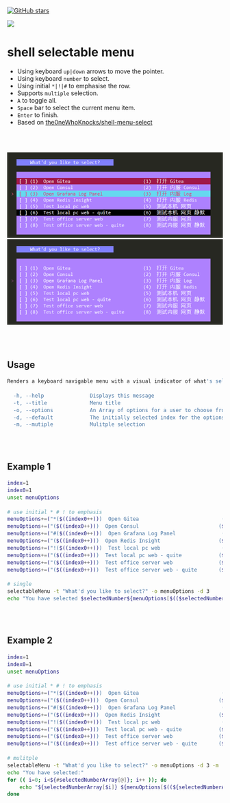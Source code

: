  [![GitHub stars](https://img.shields.io/github/stars/SenmiCloud/shell-selectable-menu.svg?style=social&label=Star&maxAge=2592000)](https://github.com/SenmiCloud/shell-selectable-menu)

<img src="https://avatars.githubusercontent.com/u/54386046?v=4" width="120"/>

# shell selectable menu
- Using keyboard `up|down` arrows to move the pointer.
- Using keyboard `number` to select.
- Using initial `*|!|#` to emphasise the row.
- Supports `multiple` selection.
- `A` to toggle all.
- `Space` bar to select the current menu item.
- `Enter` to finish.
- Based on [the0neWhoKnocks/shell-menu-select](https://github.com/the0neWhoKnocks/shell-menu-select)

<br><br>


<img src="https://github.com/SenmiCloud/shell-selectable-menu/blob/main/assets/asset1.gif?raw=true"/>
<br>
<img src="https://github.com/SenmiCloud/shell-selectable-menu/blob/main/assets/asset2.gif?raw=true"/>

<br><br>

## Usage
```bash
Renders a keyboard navigable menu with a visual indicator of what's selected.

  -h, --help               Displays this message
  -t, --title              Menu title
  -o, --options            An Array of options for a user to choose from
  -d, --default            The initially selected index for the options
  -m, --mutiple            Mulitple selection
```

<br><br>

## Example 1
```bash
index=1
index0=1
unset menuOptions

# use initial * # ! to emphasis
menuOptions+=("*($((index0++)))  Open Gitea                           ($((index++)))  打开 Gitea")
menuOptions+=("($((index0++)))  Open Consul                          ($((index++)))  打开 内服 Consul")
menuOptions+=("#($((index0++)))  Open Grafana Log Panel               ($((index++)))  打开 内服 Log")
menuOptions+=("($((index0++)))  Open Redis Insight                   ($((index++)))  打开 内服 Redis")
menuOptions+=("!($((index0++)))  Test local pc web                    ($((index++)))  测试本机 网页")
menuOptions+=("($((index0++)))  Test local pc web - quite            ($((index++)))  测试本机 网页 静默")
menuOptions+=("($((index0++)))  Test office server web               ($((index++)))  测试内服 网页")
menuOptions+=("($((index0++)))  Test office server web - quite       ($((index++)))  测试内服 网页 静默")

# single
selectableMenu -t "What'd you like to select?" -o menuOptions -d 3
echo "You have selected $selectedNumber${menuOptions[$(($selectedNumber-1))]}"
```
<br><br>
## Example 2
```bash
index=1
index0=1
unset menuOptions

# use initial * # ! to emphasis
menuOptions+=("*($((index0++)))  Open Gitea                           ($((index++)))  打开 Gitea")
menuOptions+=("($((index0++)))  Open Consul                          ($((index++)))  打开 内服 Consul")
menuOptions+=("#($((index0++)))  Open Grafana Log Panel               ($((index++)))  打开 内服 Log")
menuOptions+=("($((index0++)))  Open Redis Insight                   ($((index++)))  打开 内服 Redis")
menuOptions+=("!($((index0++)))  Test local pc web                    ($((index++)))  测试本机 网页")
menuOptions+=("($((index0++)))  Test local pc web - quite            ($((index++)))  测试本机 网页 静默")
menuOptions+=("($((index0++)))  Test office server web               ($((index++)))  测试内服 网页")
menuOptions+=("($((index0++)))  Test office server web - quite       ($((index++)))  测试内服 网页 静默")

# mulitple
selectableMenu -t "What'd you like to select?" -o menuOptions -d 3 -m
echo "You have selected:"
for (( i=0; i<${#selectedNumberArray[@]}; i++ )); do
    echo "${selectedNumberArray[$i]} ${menuOptions[$((${selectedNumberArray[$i]}-1))]}"
done
```